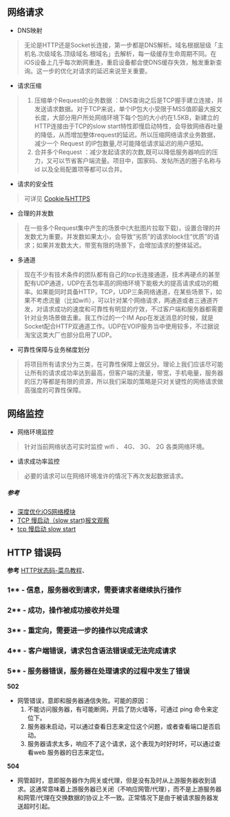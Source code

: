 ## 网络请求

* DNS映射
> 无论是HTTP还是Socket长连接，第一步都是DNS解析。域名根据层级「主机名.次级域名.顶级域名.根域名」去解析，每一级缓存生命周期不同。在iOS设备上几乎每次断网重连，重启设备都会使DNS缓存失效，触发重新查询。这一步的优化对请求的延迟来说至关重要。

* 请求压缩

> 1. 压缩单个Request的业务数据 ：DNS查询之后是TCP握手建立连接，并发送请求数据。对于TCP来说，单个IP包大小受限于MSS值即最大报文长度，大部分用户所处网络环境下每个包的大小约在1.5KB，新建立的HTTP连接由于TCP的slow start特性即慢启动特性，会导致网络吞吐量的降低，从而增加整体request的延迟。所以压缩网络请求业务数据，减少一个 Request 的IP包数量,尽可能降低请求延迟的用户感知。   
> 2. 合并多个Request ：减少发起请求的次数,既可以降低服务器响应的压力，又可以节省客户端流量。项目中，国家码、发帖所选的圈子名称与 id 以及全局配置项等都可以合并。

* 请求的安全性
> 可详见 [Cookie与HTTPS](https://github.com/itwyhuaing/OC-WYH/tree/master/A_iOS基础/Cookie与HTTPS)

* 合理的并发数
> 在一些多个Request集中产生的场景中(大批图片拉取下载)，设置合理的并发数尤为重要。并发数如果太小，会导致“劣质”的请求block住“优质”的请求；如果并发数太大，带宽有限的场景下，会增加请求的整体延迟。

* 多通道
> 现在不少有技术条件的团队都有自己的tcp长连接通道，技术再硬点的甚至配有UDP通道，UDP在丢包率高的网络环境下能极大的提高请求成功的概率。如果能同时具备HTTP，TCP，UDP三条网络通道，在某些场景下，如果不考虑流量（比如wifi），可以针对某个网络请求，两通道或者三通道齐发，对请求成功的速度和可靠性有明显的疗效，不过客户端和服务器都需要针对业务场景做去重。我工作过的一个IM App在发送消息的时候，就是Socket配合HTTP双通道工作。UDP在VOIP服务当中使用较多，不过据说淘宝这类大厂也部分启用了UDP。

* 可靠性保障与业务梯度划分
> 将项目所有请求分为三类，在可靠性保障上做区分。理论上我们应该尽可能让所有的请求成功率达到最高，但客户端的流量，带宽，手机电量，服务器的压力等都是有限的资源，所以我们采取的策略是只对关键性的网络请求做高强度的可靠性保障。


## 网络监控

* 网络环境监控
> 针对当前网络状态可实时监控 wifi 、 4G、 3G、 2G 各类网络环境。

* 请求成功率监控
> 必要的请求可以在网络环境准许的情况下再次发起数据请求。

##### 参考
* [深度优化iOS网络模块](http://www.cocoachina.com/ios/20161115/18085.html)
* [TCP 慢启动（slow start)报文观察](http://blog.csdn.net/abccheng/article/details/50504874)
* [tcp 慢启动 slow start](http://blog.csdn.net/huoqubing/article/details/6146696)


## HTTP 错误码

**参考**
[HTTP状态码-菜鸟教程](https://www.runoob.com/http/http-status-codes.html)、

### 1** - 信息，服务器收到请求，需要请求者继续执行操作

### 2** - 成功，操作被成功接收并处理

### 3** - 重定向，需要进一步的操作以完成请求

### 4** - 客户端错误，请求包含语法错误或无法完成请求


### 5** - 服务器错误，服务器在处理请求的过程中发生了错误

**502**
* 网管错误，意即和服务器通信失败。可能的原因：
  1. 不能访问服务器，有可能断网，开启了防火墙等，可通过 ping 命令来定位下。
  2. 服务器未启动，可以通过查看日志来定位这个问题，或者查看端口是否启动。
  3. 服务器请求太多，响应不了这个请求，这个表现为时好时坏，可以通过查看web 服务器的日志来定位。

**504**
* 网管超时，意即服务器作为网关或代理，但是没有及时从上游服务器收到请求。这通常意味着上游服务器已关闭（不响应网管/代理），而不是上游服务器和网管/代理在交换数据的协议上不一致。正常情况下是由于被请求服务器发送超时引起。
